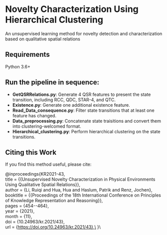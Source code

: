 # Novelty Characterization Using Hierarchical Clustering


An unsupervised learning method for novelty detection and characterization based on qualitative spatial relations

## Requirements

Python 3.6+

## Run the pipeline in sequence:

- **GetQSRRelations.py**: Generate 4 QSR features to present the state transition, including RCC, QDC, STAR-4, and QTC.
- **Existence.py**: Generate one additional existence feature.
- **Read_Data_consequence.py**: Filter state transitions that at least one feature has changed.
- **Data_preprocessing.py**: Concatenate state traisitions and convert them into clustering-welcomed format.
- **Hierarchical_clustering.py**: Perform hierarchical clustering on the state transitions.

## Citing this Work

If you find this method useful, please cite:

@inproceedings{KR2021-43,\
    title     = {{Unsupervised Novelty Characterization in Physical Environments Using Qualitative Spatial Relations}},\
    author    = {Li, Ruiqi and Hua, Hua and Haslum, Patrik and Renz, Jochen},\
    booktitle = {{Proceedings of the 18th International Conference on Principles of Knowledge Representation and Reasoning}},\
    pages     = {454--464},\
    year      = {2021},\
    month     = {11},\
    doi       = {10.24963/kr.2021/43},\
    url       = {https://doi.org/10.24963/kr.2021/43},\
  }\


